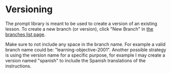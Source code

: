 # Versioning

The prompt library is meant to be used to create a version of an existing lesson.
To create a new branch (or version), click "New Branch" in [the branches list page](https://github.com/ThirdSpaceLearning/prompty_library/branches).

Make sure to not include any space in the branch name. For example a valid branch name could be: "learning-objective-2001". Another possible strategy is using the version name for a specific purpose, for example I may create a version named "spanish" to include the Spanish translations of the instructions.
